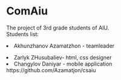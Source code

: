 # ComAiu
The project of 3rd grade students of AIU.<br> Students list: <li>Akhunzhanov Azamatzhon - teamleader </li>
<li>Zarlyk ZHusubaliev- html, css designer</li>
<li>Changylov Daniyar - mobile application</li>
https://github.com/Azamatjon/csaiu
